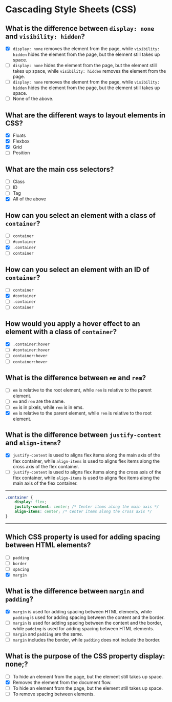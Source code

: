 # Cascading Style Sheets (CSS)

## What is the difference between `display: none` and `visibility: hidden`?

- [x] `display: none` removes the element from the page, while `visibility: hidden` hides the element from the page, but the element still takes up space.
- [ ] `display: none` hides the element from the page, but the element still takes up space, while `visibility: hidden` removes the element from the page.
- [ ] `display: none` removes the element from the page, while `visibility: hidden` hides the element from the page, but the element still takes up space.
- [ ] None of the above.

## What are the different ways to layout elements in CSS?

- [x] Floats
- [x] Flexbox
- [x] Grid
- [ ] Position

## What are the main css selectors?

- [ ] Class
- [ ] ID
- [ ] Tag
- [x] All of the above

## How can you select an element with a class of `container`?

- [ ] `container`
- [ ] `#container`
- [x] `.container`
- [ ] `container`

## How can you select an element with an ID of `container`?

- [ ] `container`
- [x] `#container`
- [ ] `.container`
- [ ] `container`

## How would you apply a hover effect to an element with a class of `container`?

- [x] `.container:hover`
- [ ] `#container:hover`
- [ ] `container:hover`
- [ ] `container:hover`

## What is the difference between `em` and `rem`?

- [ ] `em` is relative to the root element, while `rem` is relative to the parent element.
- [ ] `em` and `rem` are the same.
- [ ] `em` is in pixels, while `rem` is in ems.
- [x] `em` is relative to the parent element, while `rem` is relative to the root element.

## What is the difference between `justify-content` and `align-items`?

- [x] `justify-content` is used to aligns flex items along the main axis of the flex container, while `align-items` is used to aligns flex items along the cross axis of the flex container.
- [ ] `justify-content` is used to aligns flex items along the cross axis of the flex container, while `align-items` is used to aligns flex items along the main axis of the flex container.

---

```css
.container {
	display: flex;
	justify-content: center; /* Center items along the main axis */
	align-items: center; /* Center items along the cross axis */
}
```

---

## Which CSS property is used for adding spacing between HTML elements?

- [ ] `padding`
- [ ] `border`
- [ ] `spacing`
- [x] `margin`

## What is the difference between `margin` and `padding`?

- [x] `margin` is used for adding spacing between HTML elements, while `padding` is used for adding spacing between the content and the border.
- [ ] `margin` is used for adding spacing between the content and the border, while `padding` is used for adding spacing between HTML elements.
- [ ] `margin` and `padding` are the same.
- [ ] `margin` includes the border, while `padding` does not include the border.

## What is the purpose of the CSS property display: none;?

- [ ] To hide an element from the page, but the element still takes up space.
- [x] Removes the element from the document flow.
- [ ] To hide an element from the page, but the element still takes up space.
- [ ] To remove spacing between elements.
